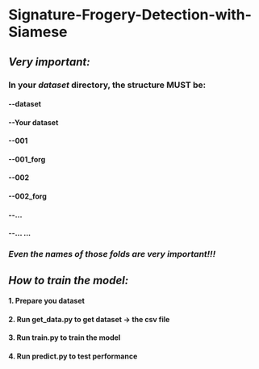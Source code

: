 # Signature-Frogery-Detection-with-Siamese

## *Very important:*
### In your *dataset* directory, the structure MUST be: 
#### --dataset
####     --Your dataset
####       --001
####       --001_forg
####       --002
####       --002_forg
####       --...
####       --... ...
### *Even the names of those folds are very important!!!*

## *How to train the model:*
#### 1. Prepare you dataset
#### 2. Run get_data.py to get dataset -> the csv file
#### 3. Run train.py to train the model
#### 4. Run predict.py to test performance
